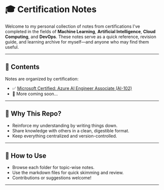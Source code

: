 # 🎓 Certification Notes

Welcome to my personal collection of notes from certifications I've completed in the fields of **Machine Learning**, **Artificial Intelligence**, **Cloud Computing**, and **DevOps**. These notes serve as a quick reference, revision guide, and learning archive for myself—and anyone who may find them useful.

---

## 📘 Contents

Notes are organized by certification:

- ✅ [Microsoft Certified: Azure AI Engineer Associate (AI-102)](./AI-102)
- 📝 More coming soon...

---

## 🧠 Why This Repo?

- Reinforce my understanding by writing things down.
- Share knowledge with others in a clean, digestible format.
- Keep everything centralized and version-controlled.

---

## 🚀 How to Use

- Browse each folder for topic-wise notes.
- Use the markdown files for quick skimming and review.
- Contributions or suggestions welcome!

---

